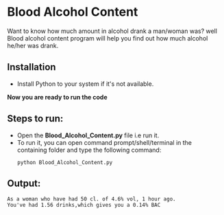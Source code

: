# Blood Alcohol Content

Want to know how much amount in alcohol drank a man/woman was? well Blood alcohol content program will help you find out how much  alcohol  he/her was drank.

## Installation

- Install Python to your system if it's not available.

**Now you are ready to run the code**

## Steps to run:

- Open the **Blood_Alcohol_Content.py** file i.e run it.
- To run it, you can open command prompt/shell/terminal in the containing folder and type the following command:
    ```
    python Blood_Alcohol_Content.py
    ```
## Output:
```
As a woman who have had 50 cl. of 4.6% vol, 1 hour ago.
You've had 1.56 drinks,which gives you a 0.14% BAC
```